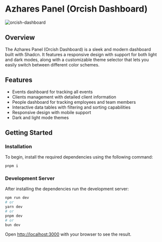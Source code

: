 # Azhares Panel (Orcish Dashboard)

![orcish-dashboard](https://github.com/user-attachments/assets/cb458deb-9ba3-435e-a39c-7f48095c85c8)

## Overview

The Azhares Panel (Orcish Dashboard) is a sleek and modern dashboard built with Shadcn. It features a responsive design with support for both light and dark modes, along with a customizable theme selector that lets you easily switch between different color schemes.

## Features

- Events dashboard for tracking all events
- Clients management with detailed client information
- People dashboard for tracking employees and team members
- Interactive data tables with filtering and sorting capabilities
- Responsive design with mobile support
- Dark and light mode themes

## Getting Started

### Installation

To begin, install the required dependencies using the following command:

```bash
pnpm i
```

### Development Server

After installing the dependencies run the development server:

```bash
npm run dev
# or
yarn dev
# or
pnpm dev
# or
bun dev
```

Open [http://localhost:3000](http://localhost:3000) with your browser to see the result.
